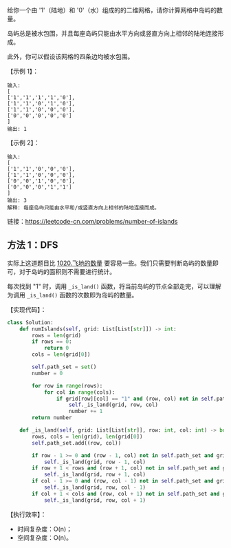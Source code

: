 给你一个由 '1'（陆地）和 '0'（水）组成的的二维网格，请你计算网格中岛屿的数量。

岛屿总是被水包围，并且每座岛屿只能由水平方向或竖直方向上相邻的陆地连接形成。

此外，你可以假设该网格的四条边均被水包围。

【示例 1】：
```
输入:
[
['1','1','1','1','0'],
['1','1','0','1','0'],
['1','1','0','0','0'],
['0','0','0','0','0']
]
输出: 1
```

【示例 2】：
```
输入:
[
['1','1','0','0','0'],
['1','1','0','0','0'],
['0','0','1','0','0'],
['0','0','0','1','1']
]
输出: 3
解释: 每座岛屿只能由水平和/或竖直方向上相邻的陆地连接而成。
```

链接：https://leetcode-cn.com/problems/number-of-islands

## 方法 1：DFS
实际上这道题目比 [1020.飞地的数量](https://leetcode-cn.com/problems/number-of-enclaves/) 要容易一些。我们只需要判断岛屿的数量即可，对于岛屿的面积则不需要进行统计。

每次找到 "1" 时，调用 `_is_land()` 函数，将当前岛屿的节点全部走完，可以理解为调用 `_is_land()` 函数的次数即为岛屿的数量。

【实现代码】：
```python
class Solution:
    def numIslands(self, grid: List[List[str]]) -> int:
        rows = len(grid)
        if rows == 0:
            return 0
        cols = len(grid[0])

        self.path_set = set()
        number = 0

        for row in range(rows):
            for col in range(cols):
                if grid[row][col] == "1" and (row, col) not in self.path_set:
                    self._is_land(grid, row, col)
                    number += 1
        return number

    def _is_land(self, grid: List[List[str]], row: int, col: int) -> bool:
        rows, cols = len(grid), len(grid[0])
        self.path_set.add((row, col))

        if row - 1 >= 0 and (row - 1, col) not in self.path_set and grid[row - 1][col] == "1":
            self._is_land(grid, row - 1, col)
        if row + 1 < rows and (row + 1, col) not in self.path_set and grid[row + 1][col] == "1":
            self._is_land(grid, row + 1, col)
        if col - 1 >= 0 and (row, col - 1) not in self.path_set and grid[row][col - 1] == "1":
            self._is_land(grid, row, col - 1)
        if col + 1 < cols and (row, col + 1) not in self.path_set and grid[row][col + 1] == "1":
            self._is_land(grid, row, col + 1)
```

【执行效率】：
- 时间复杂度：O(n)；
- 空间复杂度：O(n)。
